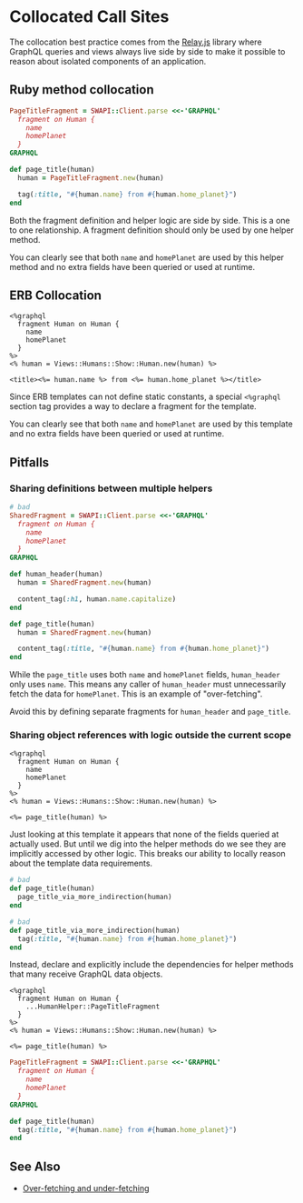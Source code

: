 # Collocated Call Sites

The collocation best practice comes from the [Relay.js](https://facebook.github.io/relay/) library where GraphQL queries and views always live side by side to make it possible to reason about isolated components of an application.

## Ruby method collocation

``` ruby
PageTitleFragment = SWAPI::Client.parse <<-'GRAPHQL'
  fragment on Human {
    name
    homePlanet
  }
GRAPHQL

def page_title(human)
  human = PageTitleFragment.new(human)

  tag(:title, "#{human.name} from #{human.home_planet}")
end
```

Both the fragment definition and helper logic are side by side. This is a one to one relationship. A fragment definition should only be used by one helper method.

You can clearly see that both `name` and `homePlanet` are used by this helper method and no extra fields have been queried or used at runtime.

## ERB Collocation

``` erb
<%graphql
  fragment Human on Human {
    name
    homePlanet
  }
%>
<% human = Views::Humans::Show::Human.new(human) %>

<title><%= human.name %> from <%= human.home_planet %></title>
```

Since ERB templates can not define static constants, a special `<%graphql` section tag provides a way to declare a fragment for the template.

You can clearly see that both `name` and `homePlanet` are used by this template and no extra fields have been queried or used at runtime.

## Pitfalls

### Sharing definitions between multiple helpers

``` ruby
# bad
SharedFragment = SWAPI::Client.parse <<-'GRAPHQL'
  fragment on Human {
    name
    homePlanet
  }
GRAPHQL

def human_header(human)
  human = SharedFragment.new(human)

  content_tag(:h1, human.name.capitalize)
end

def page_title(human)
  human = SharedFragment.new(human)

  content_tag(:title, "#{human.name} from #{human.home_planet}")
end
```

While the `page_title` uses both `name` and `homePlanet` fields, `human_header` only uses `name`. This means any caller of `human_header` must unnecessarily fetch the data for `homePlanet`. This is an example of "over-fetching".

Avoid this by defining separate fragments for `human_header` and `page_title`.

### Sharing object references with logic outside the current scope

``` erb
<%graphql
  fragment Human on Human {
    name
    homePlanet
  }
%>
<% human = Views::Humans::Show::Human.new(human) %>

<%= page_title(human) %>
```

Just looking at this template it appears that none of the fields queried at actually used. But until we dig into the helper methods do we see they are implicitly accessed by other logic. This breaks our ability to locally reason about the template data requirements.

``` ruby
# bad
def page_title(human)
  page_title_via_more_indirection(human)
end

# bad
def page_title_via_more_indirection(human)
  tag(:title, "#{human.name} from #{human.home_planet}")
end
```

Instead, declare and explicitly include the dependencies for helper methods that many receive GraphQL data objects.

``` erb
<%graphql
  fragment Human on Human {
    ...HumanHelper::PageTitleFragment
  }
%>
<% human = Views::Humans::Show::Human.new(human) %>

<%= page_title(human) %>
```

``` ruby
PageTitleFragment = SWAPI::Client.parse <<-'GRAPHQL'
  fragment on Human {
    name
    homePlanet
  }
GRAPHQL

def page_title(human)
  tag(:title, "#{human.name} from #{human.home_planet}")
end
```

## See Also

* [Over-fetching and under-fetching](over-under-fetching.md)
